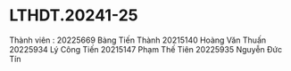 # LTHDT.20241-25
Thành viên :
  20225669	Bàng Tiến Thành
  20215140	Hoàng Văn Thuấn
  20225934	Lý Công Tiến
  20215147	Phạm Thế Tiên
  20225935	Nguyễn Đức Tín
